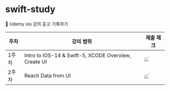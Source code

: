 # swift-study
🍎 Udemy ios 강의 듣고 기록하기

|주차|강의 범위|제출 체크|
|---|---|---|
|1주차|Intro to IOS-14 & Swift-5, XCODE Overview, Create UI|[✅](https://github.com/bsorinnn/swift-study/tree/main/Study/Week1)|
|2주차|Reach Data from UI|[✅](https://github.com/bsorinnn/swift-study/tree/main/Study/Week2/Cryptocurrency%20Converter)|
